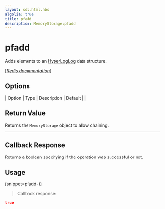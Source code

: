 ```yaml
---
layout: sdk.html.hbs
algolia: true
title: pfadd
description: MemoryStorage:pfadd
---
```


  

# pfadd
Adds elements to an [HyperLogLog](https://en.wikipedia.org/wiki/HyperLogLog) data structure.

[[_Redis documentation_]](https://redis.io/commands/pfadd)


## Options

| Option | Type | Description | Default |
|
## Return Value

Returns the `MemoryStorage` object to allow chaining.

---

## Callback Response

Returns a boolean specifying if the operation was successful or not.

## Usage

[snippet=pfadd-1]
> Callback response:

```json
true
```